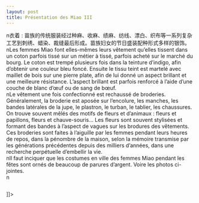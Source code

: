 ```yaml
---
layout: post
title: Présentation des Miao III
---
```


<p>n衣着 : 苗族的传统服装经过种麻、收麻、绩麻、纺线、漂白、织布等一系列复杂工艺到刺绣、蜡染、裁缝最后形成。苗族妇女的节日盛装配种形式多样的银饰。<br />nLes femmes Miao font elles-mêmes leurs vêtement qu’elles tissent dans un coton parfois tissé sur un métier à tissé, parfois acheté sur le marché du bourg. Le coton est trempé plusieurs fois dans la teinture d’indigo, afin d’obtenir une couleur bleu foncé. Ensuite le tissu teint est martelé avec maillet de bois sur une pierre plate, afin de lui donné un aspect brillant et une meilleure résistance. L’aspect brillant est parfois renforcé à l’aide d’une couche de blanc d’œuf ou de sang de bœuf.<br />nLe vêtement une fois confectionné est rechaussé de broderies. Généralement, la broderie est aposée sur l’encolure, les manches, les bandes latérales de la jupe, le plastron, le turban, le tablier, les chaussures. On trouve souvent mêlés des motifs de fleurs et d’animaux : fleurs et papillons, fleurs et chauve-souris… Les fleurs sont souvent stylisées et formant des bandes à l’aspect de vagues sur les brodures des vêtements. Ces broderies sont faites à l’aiguille par les femmes pendant leurs heures de repos, dans la pénombre de la maison, selon la mémoire transmise par les générations précédentes depuis des milliers d’années, dans une recherche perpétuelle d’embellir la vie.<br />nIl faut inciquer que les costumes en ville des femmes Miao pendant les fêtes sont ornés de beaucoup de parures d’argent. Voire les photos ci-jointes.<br />n
<p><img src="http://www.francaisblog.com/fy/images/liu.jpg" alt="" /></p>
<p> ]]&gt;
</p>
